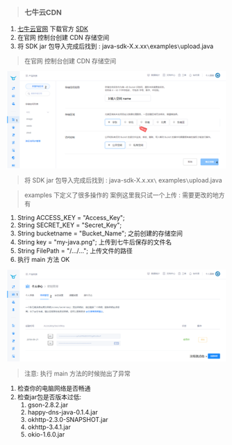 > ### 七牛云CDN

1. [七牛云官网](https://portal.qiniu.com) 下载官方 [SDK](https://developer.qiniu.com/sdk)
2. 在官网 控制台创建 CDN 存储空间
3. 将 SDK jar 包导入完成后找到 : java-sdk-X.x.xx`\`examples`\`upload.java

> 在官网 控制台创建 CDN 存储空间

![createStorageSpace.png](img/createStorageSpace.png)

> 将 SDK jar 包导入完成后找到 : java-sdk-X.x.xx`\` examples`\`upload.java

> examples 下定义了很多操作的 案例这里我只试一个上传 : 需要更改的地方有

1. String ACCESS_KEY = "Access_Key";
2. String SECRET_KEY = "Secret_Key";
3. String bucketname = "Bucket_Name"; 之前创建的存储空间
4.  String key = "my-java.png"; 上传到七牛后保存的文件名
5. String FilePath = "/.../..."; 上传文件的路径
6. 执行 main 方法 OK

![ak-sk](img/AK-SK.png)

> 注意: 执行 main 方法的时候抛出了异常

1. 检查你的电脑网络是否畅通
2. 检查jar包是否版本过低:
   1. gson-2.8.2.jar
   2. happy-dns-java-0.1.4.jar
   3. okhttp-2.3.0-SNAPSHOT.jar
   4. okhttp-3.4.1.jar
   5. okio-1.6.0.jar